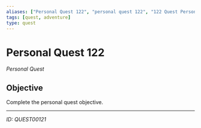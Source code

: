 ```yaml
---
aliases: ["Personal Quest 122", "personal quest 122", "122 Quest Personal"]
tags: [quest, adventure]
type: quest
---
```


# Personal Quest 122

*Personal Quest*

## Objective
Complete the personal quest objective.

---
*ID: QUEST00121*